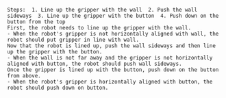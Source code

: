 
    Steps:  1. Line up the gripper with the wall  2. Push the wall sideways  3. Line up the gripper with the button  4. Push down on the button from the top
    First, the robot needs to line up the gripper with the wall.
    - When the robot's gripper is not horizontally aligned with wall, the robot should put gripper in line with wall.
    Now that the robot is lined up, push the wall sideways and then line up the gripper with the button.
    - When the wall is not far away and the gripper is not horizontally aligned with button, the robot should push wall sideways.
    Once the gripper is lined up with the button, push down on the button from above.
    - When the robot's gripper is horizontally aligned with button, the robot should push down on button.
